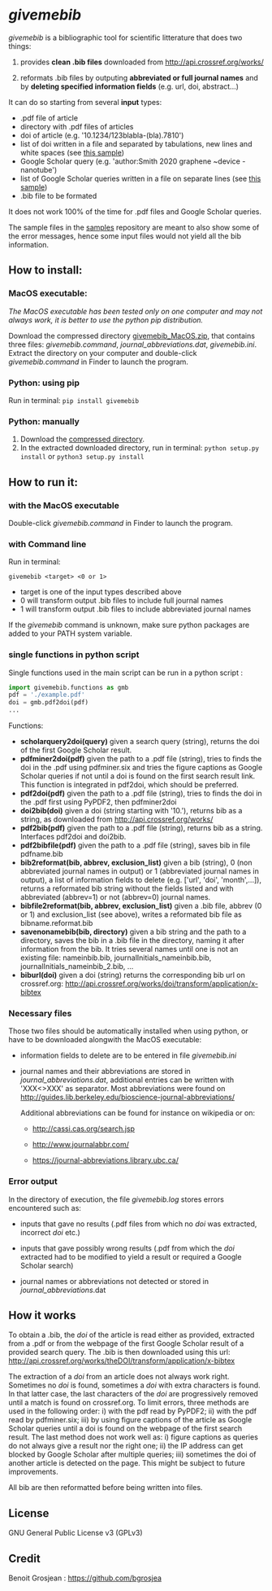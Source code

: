 # *givemebib*
*givemebib* is a bibliographic tool for scientific litterature that does two things: 

1) provides **clean .bib files** downloaded from <http://api.crossref.org/works/>

2) reformats .bib files by outputing **abbreviated or full journal names** and by **deleting specified information fields** (e.g. url, doi, abstract...)

It can do so starting from several **input** types: 

* .pdf file of article 
* directory with .pdf files of articles
* doi of article (e.g. '10.1234/123blabla-(bla).7810')
* list of doi written in a file and separated by tabulations, new lines and white spaces (see [this sample](https://github.com/bgrosjea/givemebib/blob/master/samples/doi_list))
* Google Scholar query (e.g. 'author:Smith 2020 graphene ~device -nanotube')
* list of Google Scholar queries written in a file on separate lines (see [this sample](https://github.com/bgrosjea/givemebib/blob/master/samples/query_list))
* .bib file to be formated

It does not work 100% of the time for .pdf files and Google Scholar queries. 

The sample files in the [samples](https://github.com/bgrosjea/givemebib/blob/master/samples/) repository are meant to also show some of the error messages, hence some input files would not yield all the bib information. 

## How to install: 

### MacOS executable: 

*The MacOS executable has been tested only on one computer and may not always work, it is better to use the python pip distribution.*

Download the compressed directory [givemebib_MacOS.zip](https://github.com/bgrosjea/givemebib/blob/master/givemebib_MacOS.zip), that contains three files: *givemebib.command*, *journal_abbreviations.dat*, *givemebib.ini*. Extract the directory on your computer and double-click *givemebib.command* in Finder to launch the program. 

### Python: using pip

Run in terminal: 
`pip install givemebib`

### Python: manually

1) Download the [compressed directory](https://github.com/bgrosjea/blob/master/givemebib_py.zip/).
2) In the extracted downloaded directory, run in terminal: `python setup.py install` or `python3 setup.py install`

## How to run it:  

### with the MacOS executable

Double-click *givemebib.command* in Finder to launch the program. 

### with Command line

Run in terminal: 

`givemebib <target> <0 or 1>`

* target is one of the input types described above
* 0 will transform output .bib files to include full journal names
* 1 will transform output .bib files to include abbreviated journal names

If the *givemebib* command is unknown, make sure python packages are added to your PATH system variable. 


### single functions in python script

Single functions used in the main script can be run in a python script : 
```python
import givemebib.functions as gmb
pdf = './example.pdf'
doi = gmb.pdf2doi(pdf)
...
```

Functions: 

* **scholarquery2doi(query)** given a search query (string), returns the doi of the first Google Scholar result. 
* **pdfminer2doi(pdf)** given the path to a .pdf file (string), tries to finds the doi in the .pdf using pdfminer.six and tries the figure captions as Google Scholar queries if not until a doi is found on the first search result link. This function is integrated in pdf2doi, which should be preferred. 
* **pdf2doi(pdf)** given the path to a .pdf file (string), tries to finds the doi in the .pdf first using PyPDF2, then pdfminer2doi
* **doi2bib(doi)** given a doi (string starting with '10.'), returns bib as a string, as downloaded from <http://api.crossref.org/works/>
* **pdf2bib(pdf)** given the path to a .pdf file (string), returns bib as a string. Interfaces pdf2doi and doi2bib. 
* **pdf2bibfile(pdf)** given the path to a .pdf file (string), saves bib in file pdfname.bib
* **bib2reformat(bib, abbrev, exclusion_list)** given a bib (string), 0 (non abbreviated journal names in output) or 1 (abbreviated journal names in output), a list of information fields to delete (e.g. ['url', 'doi', 'month',...]), returns a reformated bib string without the fields listed and with abbreviated (abbrev=1) or not (abbrev=0) journal names.
* **bibfile2reformat(bib, abbrev, exclusion_list)** given a .bib file, abbrev (0 or 1) and exclusion_list (see above), writes a reformated bib file as bibname.reformat.bib
* **savenonamebib(bib, directory)** given a bib string and the path to a directory, saves the bib in a .bib file in the directory, naming it after information from the bib. It tries several names until one is not an existing file: nameinbib.bib, journalInitials_nameinbib.bib, journalInitials_nameinbib_2.bib, ...
* **biburl(doi)** given a doi (string) returns the corresponding bib url on crossref.org: http://api.crossref.org/works/doi/transform/application/x-bibtex

### Necessary files

Those two files should be automatically installed when using python, or have to be downloaded alongwith the MacOS executable:
* information fields to delete are to be entered in file *givemebib.ini* 
* journal names and their abbreviations are stored in *journal_abbreviations.dat*, additional entries can be written with 'XXX<>XXX' as separator. Most abbreviations were found on <http://guides.lib.berkeley.edu/bioscience-journal-abbreviations/>

    Additional abbreviations can be found for instance on wikipedia or on:

    * <http://cassi.cas.org/search.jsp>

    * <http://www.journalabbr.com/>

    * <https://journal-abbreviations.library.ubc.ca/>

### Error output

In the directory of execution, the file *givemebib.log* stores errors encountered such as: 

* inputs that gave no results (.pdf files from which no *doi* was extracted, incorrect *doi* etc.)

* inputs that gave possibly wrong results (.pdf from which the *doi* extracted had to be modified to yield a result or required a Google Scholar search)

* journal names or abbreviations not detected or stored in *journal_abbreviations*.dat

## How it works

To obtain a .bib, the *doi* of the article is read either as provided, extracted from a .pdf or from the webpage of the first Google Scholar result of a provided search query. The .bib is then downloaded using this url: <http://api.crossref.org/works/theDOI/transform/application/x-bibtex>

The extraction of a *doi* from an article does not always work right. Sometimes no *doi* is found, sometimes a *doi* with extra characters is found. In that latter case, the last characters of the *doi* are progressively removed until a match is found on crossref.org. To limit errors, three methods are used in the following order: i) with the pdf read by PyPDF2; ii) with the pdf read by pdfminer.six; iii) by using figure captions of the article as Google Scholar queries until a doi is found on the webpage of the first search result. The last method does not work well as: i) figure captions as queries do not always give a result nor the right one; ii) the IP address can get blocked by Google Scholar after multiple queries; iii) sometimes the doi of another article is detected on the page. This might be subject to future improvements. 

All bib are then reformatted before being written into files. 

## License

GNU General Public License v3 (GPLv3)

## Credit

Benoit Grosjean : <https://github.com/bgrosjea>
